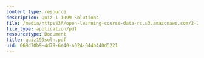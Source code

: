 ```yaml
---
content_type: resource
description: Quiz 1 1999 Solutions
file: /media/https%3A/open-learning-course-data-rc.s3.amazonaws.com/2-24-ocean-wave-interaction-with-ships-and-offshore-energy-systems-13-022-spring-2002/069d70b94d796e40a024044b440d5221_quiz199soln.pdf
file_type: application/pdf
resourcetype: Document
title: quiz199soln.pdf
uid: 069d70b9-4d79-6e40-a024-044b440d5221
---
```

